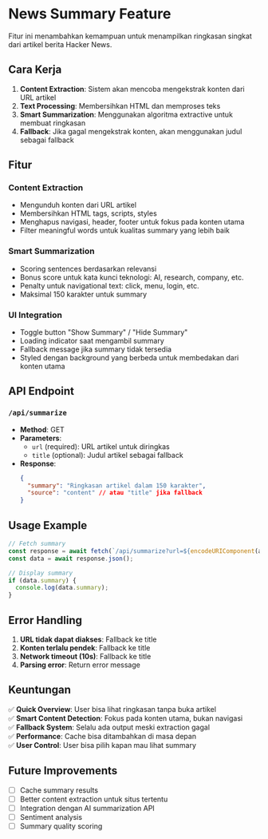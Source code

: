 # News Summary Feature

Fitur ini menambahkan kemampuan untuk menampilkan ringkasan singkat dari artikel berita Hacker News.

## Cara Kerja

1. **Content Extraction**: Sistem akan mencoba mengekstrak konten dari URL artikel
2. **Text Processing**: Membersihkan HTML dan memproses teks
3. **Smart Summarization**: Menggunakan algoritma extractive untuk membuat ringkasan
4. **Fallback**: Jika gagal mengekstrak konten, akan menggunakan judul sebagai fallback

## Fitur

### Content Extraction
- Mengunduh konten dari URL artikel
- Membersihkan HTML tags, scripts, styles
- Menghapus navigasi, header, footer untuk fokus pada konten utama
- Filter meaningful words untuk kualitas summary yang lebih baik

### Smart Summarization
- Scoring sentences berdasarkan relevansi
- Bonus score untuk kata kunci teknologi: AI, research, company, etc.
- Penalty untuk navigational text: click, menu, login, etc.
- Maksimal 150 karakter untuk summary

### UI Integration
- Toggle button "Show Summary" / "Hide Summary"
- Loading indicator saat mengambil summary
- Fallback message jika summary tidak tersedia
- Styled dengan background yang berbeda untuk membedakan dari konten utama

## API Endpoint

### `/api/summarize`
- **Method**: GET
- **Parameters**: 
  - `url` (required): URL artikel untuk diringkas
  - `title` (optional): Judul artikel sebagai fallback
- **Response**:
  ```json
  {
    "summary": "Ringkasan artikel dalam 150 karakter",
    "source": "content" // atau "title" jika fallback
  }
  ```

## Usage Example

```javascript
// Fetch summary
const response = await fetch(`/api/summarize?url=${encodeURIComponent(articleUrl)}&title=${encodeURIComponent(title)}`);
const data = await response.json();

// Display summary
if (data.summary) {
  console.log(data.summary);
}
```

## Error Handling

1. **URL tidak dapat diakses**: Fallback ke title
2. **Konten terlalu pendek**: Fallback ke title  
3. **Network timeout (10s)**: Fallback ke title
4. **Parsing error**: Return error message

## Keuntungan

✅ **Quick Overview**: User bisa lihat ringkasan tanpa buka artikel  
✅ **Smart Content Detection**: Fokus pada konten utama, bukan navigasi  
✅ **Fallback System**: Selalu ada output meski extraction gagal  
✅ **Performance**: Cache bisa ditambahkan di masa depan  
✅ **User Control**: User bisa pilih kapan mau lihat summary  

## Future Improvements

- [ ] Cache summary results
- [ ] Better content extraction untuk situs tertentu
- [ ] Integration dengan AI summarization API
- [ ] Sentiment analysis
- [ ] Summary quality scoring

